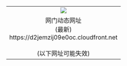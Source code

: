 ﻿<table>
  <tr></tr>
  <tr><td colspan=2 align=center><img src="https://d2jemzij09e0oc.cloudfront.net/Up/oGate.jpg" /></td></tr>
  <tr><td colspan=2 align=center>网门动态网址<br/>(最新)
<br>https://d2jemzij09e0oc.cloudfront.net
<br/><br/>(以下网址可能失效)
    </td>
  </tr>
</table>
